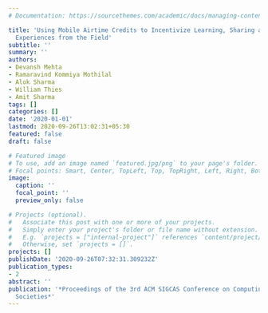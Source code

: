 ```yaml
---
# Documentation: https://sourcethemes.com/academic/docs/managing-content/

title: 'Using Mobile Airtime Credits to Incentivize Learning, Sharing and Survey Response:
  Experiences from the Field'
subtitle: ''
summary: ''
authors:
- Devansh Mehta
- Ramaravind Kommiya Mothilal
- Alok Sharma
- William Thies
- Amit Sharma
tags: []
categories: []
date: '2020-01-01'
lastmod: 2020-09-26T13:02:31+05:30
featured: false
draft: false

# Featured image
# To use, add an image named `featured.jpg/png` to your page's folder.
# Focal points: Smart, Center, TopLeft, Top, TopRight, Left, Right, BottomLeft, Bottom, BottomRight.
image:
  caption: ''
  focal_point: ''
  preview_only: false

# Projects (optional).
#   Associate this post with one or more of your projects.
#   Simply enter your project's folder or file name without extension.
#   E.g. `projects = ["internal-project"]` references `content/project/deep-learning/index.md`.
#   Otherwise, set `projects = []`.
projects: []
publishDate: '2020-09-26T07:32:31.309232Z'
publication_types:
- 2
abstract: ''
publication: '*Proceedings of the 3rd ACM SIGCAS Conference on Computing and Sustainable
  Societies*'
---
```

